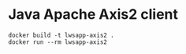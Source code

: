 # Java Apache Axis2 client

```shell
docker build -t lwsapp-axis2 .
docker run --rm lwsapp-axis2
```